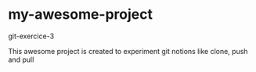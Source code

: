 # my-awesome-project
git-exercice-3

This awesome project is created to experiment git notions like clone, push and pull
